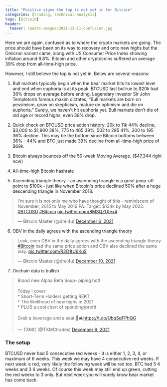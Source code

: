 ```yaml
---
title: "Positive signs the top is not yet in for Bitcoin"
categories: [trading, technical-analysis]
tags: [bitcoin]
header:
  teaser: /posts-images/2021-12-11-confusion.jpg
---
```


Here we are again, confused as to where the crypto markets are going. The price should have been on its way to recovery and onto new highs but the Omicron 
variant came, along with US Consumer Price Index showing inflation around 6.8%. Bitcoin and other cryptocoins suffered an average 39% drop from all-time-high 
price.

However, I still believe the top is not yet in. Below are several reasons:

1) Bull markets typically begin when the bear market hits its lowest level and end when euphoria is at its peak. BTCUSD last bullrun to $20k had 38% drops
on average before ending. Legendary investor Sir John Templeton’s famous maxim dictates, “Bull markets are born on pessimism, grow on skepticism, mature on 
optimism and die on euphoria.” Surely, we haven't hit euphoria yet. Bull markets don’t die of old age or record highs, even 39% drop.

2) Quick check on BTCUSD price action history: 20k to 11k 44% decline, $3,000 to $1,900 38%, 775 to 465 39%, 502 to 295 41%, 300 to 195 36% decline. This may 
be the bottom since Bitcoin bottoms between 36% - 44% and BTC just made 39% decline from all-time-high price of $69k.

3) Bitcoin always bounces off the 50-week Moving Average. ($47,344 right now)

4) All-time-high Bitcoin hashrate

5) Ascending triangle theory - an ascending triangle is a great jump-off point to $100k - just like when Bitcoin's price declined 50% after a huge descending 
triangle in November 2018.
<blockquote class="twitter-tweet"><p lang="en" dir="ltr">I&#39;m sure it is not only me who have thought of this - reminiscent of November, 2015 to May 2016 PA. Target: $134k by May 2022. <a href="https://twitter.com/hashtag/BTCUSD?src=hash&amp;ref_src=twsrc%5Etfw">#BTCUSD</a> <a href="https://twitter.com/hashtag/Bitcoin?src=hash&amp;ref_src=twsrc%5Etfw">#Bitcoin</a> <a href="https://t.co/8MSQZUtex4">pic.twitter.com/8MSQZUtex4</a></p>&mdash; Bitcoin Master (@drei4u) <a href="https://twitter.com/drei4u/status/1467825679135739904?ref_src=twsrc%5Etfw">December 6, 2021</a></blockquote> <script async src="https://platform.twitter.com/widgets.js" charset="utf-8"></script>

6) OBV in the daily agrees with the ascending triangle theory
<blockquote class="twitter-tweet"><p lang="en" dir="ltr">Look, even OBV in the daily agrees with the ascending triangle theory. <a href="https://twitter.com/hashtag/Bitcoin?src=hash&amp;ref_src=twsrc%5Etfw">#Bitcoin</a> had the same price action and OBV also declined the same way. <a href="https://t.co/R3O1tU6KuS">pic.twitter.com/R3O1tU6KuS</a></p>&mdash; Bitcoin Master (@drei4u) <a href="https://twitter.com/drei4u/status/1469128123069308928?ref_src=twsrc%5Etfw">December 10, 2021</a></blockquote> <script async src="https://platform.twitter.com/widgets.js" charset="utf-8"></script>

7) Onchain data is bullish
<blockquote class="twitter-tweet"><p lang="en" dir="ltr">Brand new Alpha Beta Soup- piping hot! <br><br>Today I cover:<br>* Short-Term Holders getting REKT<br>* The likelihood of new highs in 2021<br>* PLUS a cool chart of spending/profit<br><br>Grab a beverage and a seat 🥃🛋️<a href="https://t.co/UbqSqFPhQG">https://t.co/UbqSqFPhQG</a></p>&mdash; TXMC (@TXMCtrades) <a href="https://twitter.com/TXMCtrades/status/1469036872970219523?ref_src=twsrc%5Etfw">December 9, 2021</a></blockquote> <script async src="https://platform.twitter.com/widgets.js" charset="utf-8"></script>

### The setup
BTCUSD never had 5 consecutive red weeks - it is either 1, 2, 3, 4, or maximum of 6 weeks. This week we may have 4 consecutive red weeks. If next week is 
red, very likely the following week will be red too. BTC had 5 4 weeks and 3 6 weeks. Of course this week may still end up green, cutting the red weeks to 
3 only. But next week you will surely know bear market has come back.